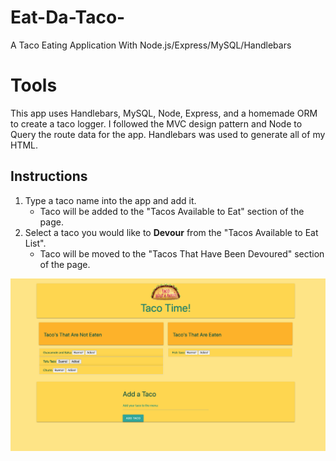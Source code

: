 # Eat-Da-Taco-
A Taco Eating Application With Node.js/Express/MySQL/Handlebars


# Tools

This app uses Handlebars, MySQL, Node, Express, and a homemade ORM to create a taco logger. I followed the MVC design pattern and Node to Query the route data for the app. Handlebars was used to generate all of my HTML.

## Instructions
1. Type a taco name into the app and add it.
    - Taco will be added to the "Tacos Available to Eat" section of the page.
2. Select a taco you would like to **Devour** from the "Tacos Available to Eat List".
    - Taco will be moved to the "Tacos That Have Been Devoured" section of the page.

![taco picture](public/assets/images/Screen-Shot.png)

